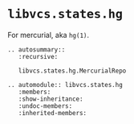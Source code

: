 # `libvcs.states.hg`

For mercurial, aka `hg(1)`.

```{eval-rst}
.. autosummary::
   :recursive:

   libvcs.states.hg.MercurialRepo
```

```{eval-rst}
.. automodule:: libvcs.states.hg
   :members:
   :show-inheritance:
   :undoc-members:
   :inherited-members:
```
